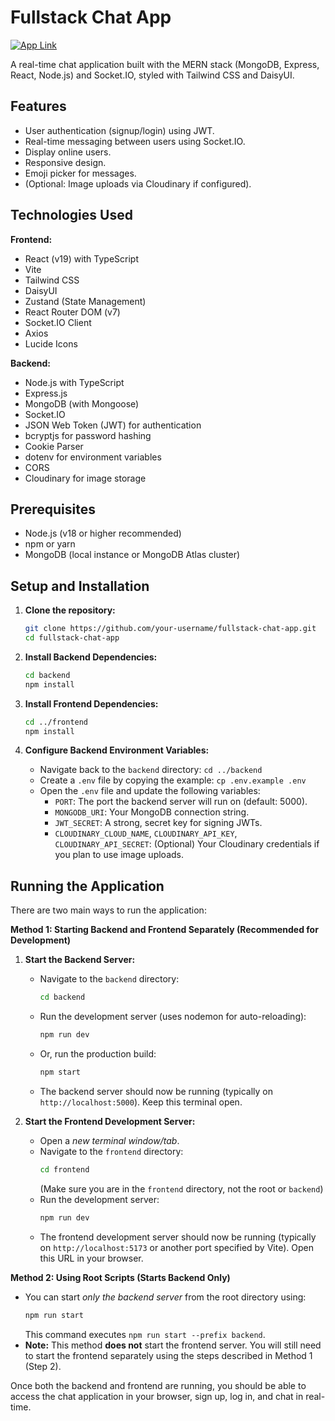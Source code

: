# Fullstack Chat App

[![App Link](https://img.shields.io/badge/View%20Deployed%20App-Render-blue)](https://fullstack-chat-app-glyx.onrender.com/)

A real-time chat application built with the MERN stack (MongoDB, Express, React, Node.js) and Socket.IO, styled with Tailwind CSS and DaisyUI.

## Features

*   User authentication (signup/login) using JWT.
*   Real-time messaging between users using Socket.IO.
*   Display online users.
*   Responsive design.
*   Emoji picker for messages.
*   (Optional: Image uploads via Cloudinary if configured).

## Technologies Used

**Frontend:**

*   React (v19) with TypeScript
*   Vite
*   Tailwind CSS
*   DaisyUI
*   Zustand (State Management)
*   React Router DOM (v7)
*   Socket.IO Client
*   Axios
*   Lucide Icons

**Backend:**

*   Node.js with TypeScript
*   Express.js
*   MongoDB (with Mongoose)
*   Socket.IO
*   JSON Web Token (JWT) for authentication
*   bcryptjs for password hashing
*   Cookie Parser
*   dotenv for environment variables
*   CORS
*   Cloudinary for image storage

## Prerequisites

*   Node.js (v18 or higher recommended)
*   npm or yarn
*   MongoDB (local instance or MongoDB Atlas cluster)

## Setup and Installation

1.  **Clone the repository:**
    ```bash
    git clone https://github.com/your-username/fullstack-chat-app.git
    cd fullstack-chat-app
    ```

2.  **Install Backend Dependencies:**
    ```bash
    cd backend
    npm install
    ```

3.  **Install Frontend Dependencies:**
    ```bash
    cd ../frontend
    npm install
    ```

4.  **Configure Backend Environment Variables:**
    *   Navigate back to the `backend` directory: `cd ../backend`
    *   Create a `.env` file by copying the example: `cp .env.example .env`
    *   Open the `.env` file and update the following variables:
        *   `PORT`: The port the backend server will run on (default: 5000).
        *   `MONGODB_URI`: Your MongoDB connection string.
        *   `JWT_SECRET`: A strong, secret key for signing JWTs.
        *   `CLOUDINARY_CLOUD_NAME`, `CLOUDINARY_API_KEY`, `CLOUDINARY_API_SECRET`: (Optional) Your Cloudinary credentials if you plan to use image uploads.

## Running the Application

There are two main ways to run the application:

**Method 1: Starting Backend and Frontend Separately (Recommended for Development)**

1.  **Start the Backend Server:**
    *   Navigate to the `backend` directory:
        ```bash
        cd backend
        ```
    *   Run the development server (uses nodemon for auto-reloading):
        ```bash
        npm run dev
        ```
    *   Or, run the production build:
        ```bash
        npm start
        ```
    *   The backend server should now be running (typically on `http://localhost:5000`). Keep this terminal open.

2.  **Start the Frontend Development Server:**
    *   Open a *new terminal window/tab*.
    *   Navigate to the `frontend` directory:
        ```bash
        cd frontend 
        ```
        (Make sure you are in the `frontend` directory, not the root or `backend`)
    *   Run the development server:
        ```bash
        npm run dev
        ```
    *   The frontend development server should now be running (typically on `http://localhost:5173` or another port specified by Vite). Open this URL in your browser.

**Method 2: Using Root Scripts (Starts Backend Only)**

*   You can start *only the backend server* from the root directory using:
    ```bash
    npm run start 
    ```
    This command executes `npm run start --prefix backend`.
*   **Note:** This method **does not** start the frontend server. You will still need to start the frontend separately using the steps described in Method 1 (Step 2).

Once both the backend and frontend are running, you should be able to access the chat application in your browser, sign up, log in, and chat in real-time.
